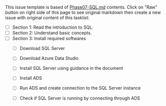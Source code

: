 This issue template is based of [Phase07-SQL.md](./Phase07-SQL.md) contents.
Click on "Raw" button on right side of this page to see original markdown then create a new issue with original content of this tasklist:


- [ ] Section 1: Read the introduction to SQL.
- [ ] Section 2: Understand basic concepts.
- [ ] Section 3: Install required softwares
    - [ ] Download SQL Server
    - [ ] Download Azure Data Studio
    - [ ] Install SQL Server using guidance in the document
    - [ ] Install ADS
    - [ ] Run ADS and create connection to the SQL Server instance
    - [ ] Check if SQL Server is running by connecting through ADS
  
